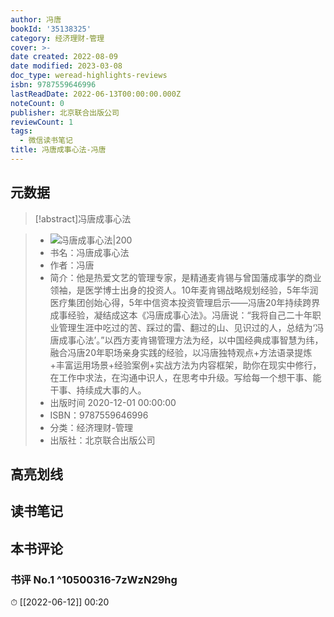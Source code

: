 ```yaml
---
author: 冯唐
bookId: '35138325'
category: 经济理财-管理
cover: >-
date created: 2022-08-09
date modified: 2023-03-08
doc_type: weread-highlights-reviews
isbn: 9787559646996
lastReadDate: 2022-06-13T00:00:00.000Z
noteCount: 0
publisher: 北京联合出版公司
reviewCount: 1
tags:
  - 微信读书笔记
title: 冯唐成事心法-冯唐
---
```


## 元数据

>[!abstract]冯唐成事心法

> - ![冯唐成事心法|200](https://wfqqreader-1252317822.image.myqcloud.com/cover/325/35138325/t7_35138325.jpg)
> - 书名：冯唐成事心法
> - 作者：冯唐
> - 简介：他是热爱文艺的管理专家，是精通麦肯锡与曾国藩成事学的商业领袖，是医学博士出身的投资人。10年麦肯锡战略规划经验，5年华润医疗集团创始心得，5年中信资本投资管理启示——冯唐20年持续跨界成事经验，凝结成这本《冯唐成事心法》。冯唐说：“我将自己二十年职业管理生涯中吃过的苦、踩过的雷、翻过的山、见识过的人，总结为‘冯唐成事心法’。”以西方麦肯锡管理方法为经，以中国经典成事智慧为纬，融合冯唐20年职场亲身实践的经验，以冯唐独特观点+方法语录提炼+丰富运用场景+经验案例+实战方法为内容框架，助你在现实中修行，在工作中求法，在沟通中识人，在思考中升级。写给每一个想干事、能干事、持续成大事的人。
> - 出版时间 2020-12-01 00:00:00
> - ISBN：9787559646996
> - 分类：经济理财-管理
> - 出版社：北京联合出版公司

## 高亮划线

## 读书笔记

## 本书评论

### 书评 No.1 ^10500316-7zWzN29hg

⏱ [[2022-06-12]] 00:20
